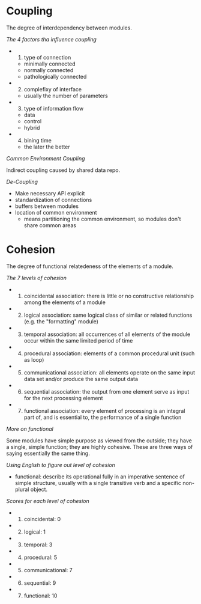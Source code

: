# Coupling 

The degree of interdependency between modules.

*The 4 factors tha influence coupling*

- 1. type of connection
    - minimally connected
    - normally connected
    - pathologically connected
- 2. complefixy of interface
    - usually the number of parameters
- 3. type of information flow
    - data
    - control
    - hybrid
- 4. bining time
    - the later the better

*Common Environment Coupling*

Indirect coupling caused by shared data repo.

*De-Coupling*

- Make necessary API explicit
- standardization of connections
- buffers between modules
- location of common environment
    - means partitioning the common environment, so modules don't share
      common areas

# Cohesion

The degree of functional relatedeness of the elements of a module.

*The 7 levels of cohesion*

- 1. coincidental association: there is little or no constructive relationship among the elements of a module
- 2. logical association: same logical class of similar or related functions (e.g. the "formatting" module)
- 3. temporal association: all occurrences of all elements of the module occur within the same limited period of time
- 4. procedural association: elements of a common procedural unit (such as loop)
- 5. communicational association: all elements operate on the same input data set and/or produce the same output data
- 6. sequential association: the output from one element serve as input for the next processing element
- 7. functional association: every element of processing is an integral part of, and is essential to, the performance of a single function

*More on functional*

Some modules have simple purpose as viewed from the outside; they have a
single, simple function; they are highly cohesive. These are three ways of
saying essentially the same thing.

*Using English to figure out level of cohesion*

- functional: describe its operational fully in an imperative sentence of
  simple structure, usually with a single transitive verb and a specific
  non-plural object.

*Scores for each level of cohesion*

- 1. coincidental: 0
- 2. logical: 1
- 3. temporal: 3
- 4. procedural: 5
- 5. communicational: 7
- 6. sequential: 9
- 7. functional: 10
